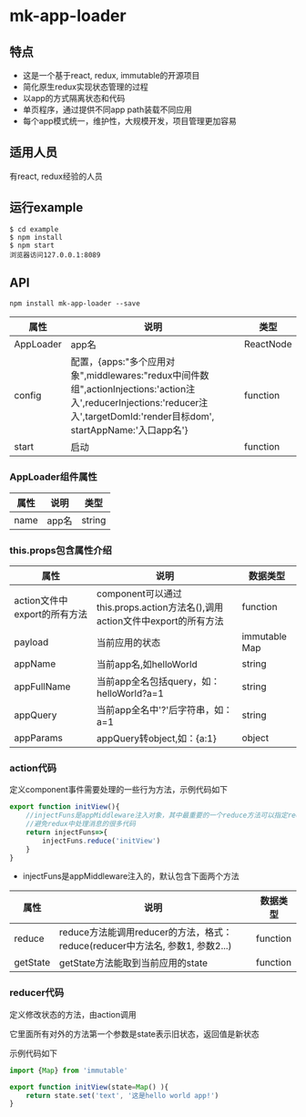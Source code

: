 # mk-app-loader

## 特点

- 这是一个基于react, redux, immutable的开源项目  
- 简化原生redux实现状态管理的过程
- 以app的方式隔离状态和代码
- 单页程序，通过提供不同app path装载不同应用
- 每个app模式统一，维护性，大规模开发，项目管理更加容易

## 适用人员

有react, redux经验的人员

## 运行example

```
$ cd example
$ npm install
$ npm start
浏览器访问127.0.0.1:8089

```

## API

```
npm install mk-app-loader --save
```

属性 | 说明 | 类型
-----|-----|-----
AppLoader | app名 | ReactNode
config| 配置，{apps:"多个应用对象",middlewares:"redux中间件数组",actionInjections:'action注入',reducerInjections:'reducer注入',targetDomId:'render目标dom', startAppName:'入口app名'} | function
start| 启动 | function


### AppLoader组件属性

属性 | 说明 | 类型
-----|-----|-----
name | app名 | string


### this.props包含属性介绍

属性 | 说明 | 数据类型
-----|-----|-----
action文件中export的所有方法 | component可以通过this.props.action方法名(),调用action文件中export的所有方法 | function
payload | 当前应用的状态 | immutable Map
appName | 当前app名,如helloWorld | string
appFullName | 当前app全名包括query，如：helloWorld?a=1 | string
appQuery | 当前app全名中'?'后字符串，如：a=1 | string
appParams | appQuery转object,如：{a:1} | object

### action代码

定义component事件需要处理的一些行为方法，示例代码如下

```javascript
export function initView(){
	//injectFuns是appMiddleware注入对象，其中最重要的一个reduce方法可以指定reducer方法名就可以调用
	//避免redux中处理消息的很多代码
	return injectFuns=>{
		injectFuns.reduce('initView')
	}
}
```

- injectFuns是appMiddleware注入的，默认包含下面两个方法

属性 | 说明 | 数据类型
-----|-----|-----
reduce | reduce方法能调用reducer的方法，格式：reduce(reducer中方法名, 参数1, 参数2...)|function
getState | getState方法能取到当前应用的state | function 


### reducer代码

定义修改状态的方法，由action调用

它里面所有对外的方法第一个参数是state表示旧状态，返回值是新状态

示例代码如下

```javascript
import {Map} from 'immutable'

export function initView(state=Map() ){
	return state.set('text', '这是hello world app!')
}
```






